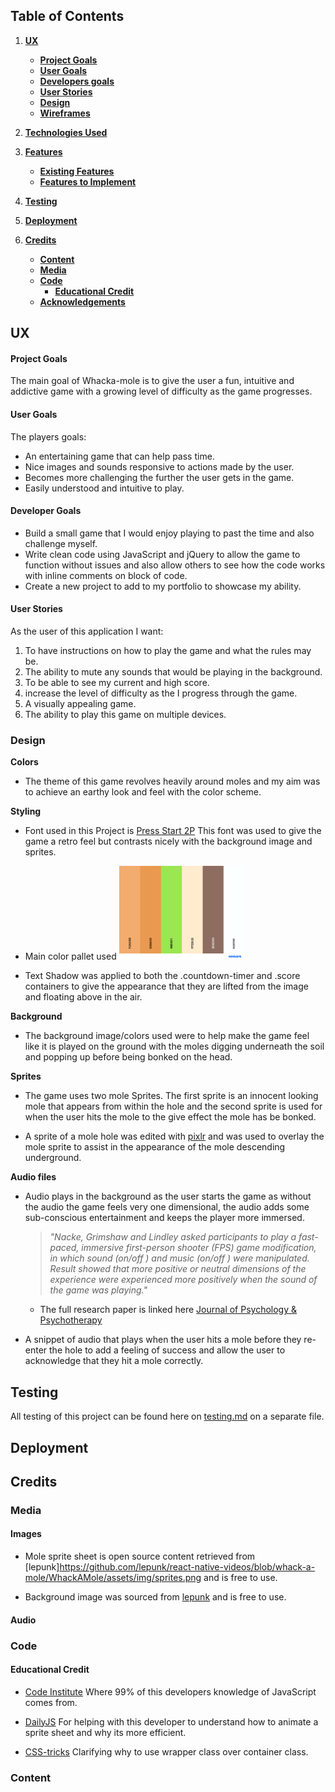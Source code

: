 ## Table of Contents
1. [**UX**](#ux)
    - [**Project Goals**](#project-goals)
    - [**User Goals**](#user-goals)
    - [**Developers goals**](#developer-goals)
    - [**User Stories**](#user-stories)
    - [**Design**](#design)
    - [**Wireframes**](#wireframes)

2. [**Technologies Used**](#technologies-used)

3. [**Features**](#features)
    - [**Existing Features**](#existing-features)
    - [**Features to Implement**](#Features-to-Implement)

4. [**Testing**](#testing)

5. [**Deployment**](#deployment)

6. [**Credits**](#credits)
    - [**Content**](#content)
    - [**Media**](#media)
    - [**Code**](#code)
        - [**Educational Credit**](#educational-credit)
    - [**Acknowledgements**](#acknowledgements)

## UX 

#### Project Goals

The main goal of Whacka-mole is to give the user a fun, intuitive and addictive game with a growing level of difficulty as the game progresses.

#### User Goals

The players goals:
- An entertaining game that can help pass time.
- Nice images and sounds responsive to actions made by the user.
- Becomes more challenging the further the user gets in the game.
- Easily understood and intuitive to play.

#### Developer Goals

- Build a small game that I would enjoy playing to past the time and also challenge myself.
- Write clean code using JavaScript and jQuery to allow the game to function without issues and also allow others to see how the code works with inline comments on block of code.
- Create a new project to add to my portfolio to showcase my ability.

#### User Stories

As the user of this application I want:
1. To have instructions on how to play the game and what the rules may be.
2. The ability to mute any sounds that would be playing in the background.
3. To be able to see my current and high score.
4. increase the level of difficulty as the I progress through the game.
5. A visually appealing game.
6. The ability to play this game on multiple devices.

### Design

**Colors**

- The theme of this game revolves heavily around moles and my aim was to achieve an earthy look and feel with the color scheme.

**Styling**

- Font used in this Project is [Press Start 2P](https://fonts.google.com/specimen/Press+Start+2P#standard-styles) This font was used to give the game a retro feel but contrasts nicely with the background image and sprites.

 - Main color pallet used <img src="assets/images/palette.png" alt="color-palette" width="200"/>

 - Text Shadow was applied to both the .countdown-timer and .score containers to give the appearance that they are lifted from the image and floating above in the air. 

**Background**

- The background image/colors used were to help make the game feel like it is played on the ground with the moles digging underneath the soil and popping up before being bonked on the head.

**Sprites**

- The game uses two mole Sprites. The first sprite is an innocent looking mole that appears from within the hole and the second sprite is used for when the user hits the mole to the give effect the mole has be bonked.

- A sprite of a mole hole was edited with [pixlr](https://pixlr.com/x/) and was used to overlay the mole sprite to assist in the appearance of the mole descending underground.

**Audio files**

- Audio plays in the background as the user starts the game as without the audio the game feels very one dimensional, the audio adds some sub-conscious entertainment and keeps the player more immersed.
    > *"Nacke,  Grimshaw  and  Lindley asked  participants to play a fast-paced, immersive first-person shooter (FPS) game  modification,  in  which  sound  (on/off )  and  music  (on/off )  were  manipulated. Result showed that more positive or neutral dimensions of  the  experience  were  experienced  more  positively  when  the  sound  of  the  game  was  playing."* 
    - The full research paper is linked here [Journal of Psychology & Psychotherapy](https://www.longdom.org/open-access/the-influence-of-background-music-of-video-games-on-immersion-2161-0487-1000191.pdf)

- A snippet of audio that plays when the user hits a mole before they re-enter the hole to add a feeling of success and allow the user to acknowledge that they hit a mole correctly.


## Testing 

All testing of this project can be found here on [testing.md](testing.md) on a separate file.

## Deployment

## Credits

### Media

#### Images

- Mole sprite sheet is open source content retrieved from [lepunk]https://github.com/lepunk/react-native-videos/blob/whack-a-mole/WhackAMole/assets/img/sprites.png and is free to use.

- Background image was sourced from [lepunk](https://github.com/lepunk/react-native-videos/blob/whack-a-mole/WhackAMole/assets/img/background.png) and is free to use.

#### Audio

### Code

#### Educational Credit

- [Code Institute](https://www.codeinstitute.net/) Where 99% of this developers knowledge of JavaScript comes from.

- [DailyJS](https://medium.com/dailyjs/how-to-build-a-simple-sprite-animation-in-javascript-b764644244aa) For helping with this developer to understand how to animate a sprite sheet and why its more efficient.

- [CSS-tricks](https://css-tricks.com/best-way-implement-wrapper-css/) Clarifying why to use wrapper class over container class.

### Content



  
